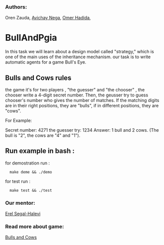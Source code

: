 ### Authors: 
Oren Zauda, [Avichay Nega](https://github.com/avichaynega), [Omer Hadida](https://github.com/2MarShmello2), 

# BullAndPgia

In this task we will learn about a design model called "strategy," which is one of the main uses of the inheritance mechanism.
our task is to write automatic agents for a game Bull's Eye.

## Bulls and Cows rules

the game it's for two players , "the guesser" and "the chooser" ,
the chooser write a 4-digit secret number. 
Then, the geusser try to guess chooser's number who gives the number of matches. 
If the matching digits are in their right positions, they are "bulls", 
if in different positions, they are "cows". 

For Example:

Secret number: 4271
the guesser try: 1234
Answer: 1 bull and 2 cows. (The bull is "2", the cows are "4" and "1").

## Run example in bash :

   for demostration run :
          
      make deme && ./demo
      
   for test run :
    
      make test && ./test 
      
### Our mentor: 

[Erel Segal-Halevi](https://github.com/erelsgl/ariel-cpp-5779)

### Read more about game:

[Bulls and Cows](https://en.wikipedia.org/wiki/Bulls_and_Cows)
